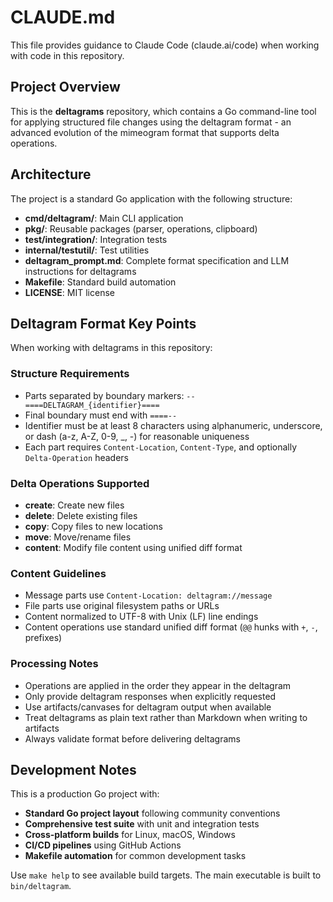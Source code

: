 # CLAUDE.md

This file provides guidance to Claude Code (claude.ai/code) when working with code in this repository.

## Project Overview

This is the **deltagrams** repository, which contains a Go command-line tool for applying structured file changes using the deltagram format - an advanced evolution of the mimeogram format that supports delta operations.

## Architecture

The project is a standard Go application with the following structure:
- **cmd/deltagram/**: Main CLI application
- **pkg/**: Reusable packages (parser, operations, clipboard)
- **test/integration/**: Integration tests
- **internal/testutil/**: Test utilities  
- **deltagram_prompt.md**: Complete format specification and LLM instructions for deltagrams
- **Makefile**: Standard build automation
- **LICENSE**: MIT license

## Deltagram Format Key Points

When working with deltagrams in this repository:

### Structure Requirements
- Parts separated by boundary markers: `--====DELTAGRAM_{identifier}====`
- Final boundary must end with `====--`
- Identifier must be at least 8 characters using alphanumeric, underscore, or dash (a-z, A-Z, 0-9, _, -) for reasonable uniqueness
- Each part requires `Content-Location`, `Content-Type`, and optionally `Delta-Operation` headers

### Delta Operations Supported
- **create**: Create new files
- **delete**: Delete existing files  
- **copy**: Copy files to new locations
- **move**: Move/rename files
- **content**: Modify file content using unified diff format

### Content Guidelines
- Message parts use `Content-Location: deltagram://message`
- File parts use original filesystem paths or URLs
- Content normalized to UTF-8 with Unix (LF) line endings
- Content operations use standard unified diff format (`@@` hunks with `+`, `-`, ` ` prefixes)

### Processing Notes
- Operations are applied in the order they appear in the deltagram
- Only provide deltagram responses when explicitly requested
- Use artifacts/canvases for deltagram output when available
- Treat deltagrams as plain text rather than Markdown when writing to artifacts
- Always validate format before delivering deltagrams

## Development Notes

This is a production Go project with:
- **Standard Go project layout** following community conventions
- **Comprehensive test suite** with unit and integration tests
- **Cross-platform builds** for Linux, macOS, Windows
- **CI/CD pipelines** using GitHub Actions
- **Makefile automation** for common development tasks

Use `make help` to see available build targets. The main executable is built to `bin/deltagram`.